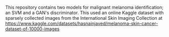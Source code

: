 This repository contains two models for malignant melanoma identification; an SVM and a GAN's discriminator. This used an online Kaggle dataset with sparsely collected images from the International Skin Imaging Collection at https://www.kaggle.com/datasets/hasnainjaved/melanoma-skin-cancer-dataset-of-10000-images
